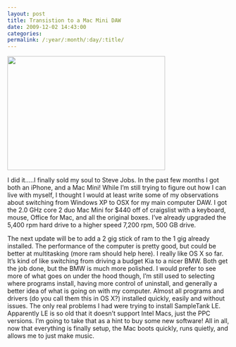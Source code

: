 ```yaml
---
layout: post
title: Transistion to a Mac Mini DAW
date: 2009-12-02 14:43:00
categories: 
permalink: /:year/:month/:day/:title/
---
```

<p><a href="http://upload.wikimedia.org/wikipedia/commons/7/7b/Mac_mini_Intel_Core_transparent.png"><img style="border-style: initial; border-color: initial; border-width: 0px;" src="http://upload.wikimedia.org/wikipedia/commons/7/7b/Mac_mini_Intel_Core_transparent.png" alt="" width="358" height="259" border="0" /></a></p>
<p>I did it.....I finally sold my soul to Steve Jobs. In the past few months I got both an iPhone, and a Mac Mini! While I&rsquo;m still trying to figure out how I can live with myself, I thought I would at least write some of my observations about switching from Windows XP to OSX for my main computer DAW. I got the 2.0 GHz core 2 duo Mac Mini for $440 off of craigslist with a keyboard, mouse, Office for Mac, and all the original boxes. I&rsquo;ve already upgraded the 5,400 rpm hard drive to a higher speed 7,200 rpm, 500 GB drive.</p>
<p>The next update will be to add a 2 gig stick of ram to the 1 gig already installed. The performance of the computer is pretty good, but could be better at multitasking (more ram should help here). I really like OS X so far. It&rsquo;s kind of like switching from driving a budget Kia to a nicer BMW. Both get the job done, but the BMW is much more polished. I would prefer to see more of what goes on under the hood though, I&rsquo;m still used to selecting where programs install, having more control of uninstall, and generally a better idea of what is going on with my computer. Almost all programs and drivers (do you call them this in OS X?) installed quickly, easily and without issues. The only real problems I had were trying to install SampleTank LE. Apparently LE is so old that it doesn&rsquo;t support Intel Macs, just the PPC versions. I&rsquo;m going to take that as a hint to buy some new software! All in all, now that everything is finally setup, the Mac boots quickly, runs quietly, and allows me to just make music.</p>